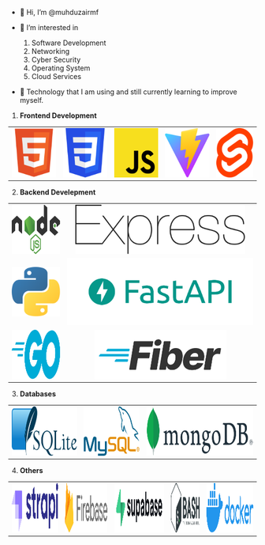 - 👋 Hi, I’m @muhduzairmf

- 👀 I’m interested in 
  1. Software Development
  2. Networking
  3. Cyber Security
  4. Operating System
  5. Cloud Services

- 🌱 Technology that I am using and still currently learning to improve myself.        
  
  
1. **Frontend Development**
<table>
    <tbody>
        <tr>
            <td align="center"><img style="height: 100px; width: auto;" src="assets/html.svg" alt="HTML" /></td>
            <td align="center"><img style="height: 100px; width: auto;" src="assets/css.svg" alt="CSS" /></td>
            <td align="center"><img style="height: 100px; width: auto;" src="assets/javascript.svg" alt="JavaScript" /></td>
            <td align="center"><img style="height: 100px; width: auto;" src="assets/vite.svg" alt="Vite" /></td>
            <td align="center"><img style="height: 100px; width: auto;" src="assets/svelte.svg" alt="Svelte" /></td>
        </tr>
    </tbody>
</table>

2. **Backend Develepment**
<table>
    <tbody>
        <tr>
            <td align="center"><img style="height: 100px; width: auto;" src="assets/nodejs.svg" alt="Node.js" /></td>
            <td align="center"><img style="height: 100px; width: auto;" src="assets/express.svg" alt="Express" /></td>
        </tr>
        <tr>
            <td align="center"><img style="height: 100px; width: auto;" src="assets/python.svg" alt="Python" /></td>
            <td align="center"><img src="assets/fastapi.png" alt="FastAPI" /></td>
        </tr>
        <tr>
            <td align="center"><img style="height: 100px; width: auto;" src="assets/go.svg" alt="Go" /></td>
            <td align="center"><img style="height: 100px; width: auto;" src="assets/fiber.svg" alt="Fiber" /></td>
        </tr>
    </tbody>
</table>


3. **Databases**
<table>
    <tbody>
        <tr>
            <td align="center"><img style="height: 100px; width: auto;" src="assets/sqlite.svg" alt="SQLite" /></td>
            <td align="center"><img style="height: 100px; width: auto;" src="assets/mysql.svg" alt="MySQL" /></td>
            <td align="center"><img style="height: 100px; width: auto;" src="assets/mongodb.svg" alt="MongoDB" /></td>
        </tr>
    </tbody>
</table>


4. **Others**
<table>
    <tbody>
        <tr>
            <td align="center"><img style="height: 100px; width: auto;" src="assets/strapi.svg" alt="Strapi" /></td>
            <td align="center"><img style="height: 100px; width: auto;" src="assets/firebase.svg" alt="Firebase" /></td>
            <td align="center"><img style="height: 100px; width: auto;" src="assets/supabase.svg" alt="Supabase" /></td>
            <td align="center"><img style="height: 100px; width: auto;" src="assets/bash.svg" alt="Bash" /></td>
            <td align="center"><img style="height: 100px; width: auto;" src="assets/docker.svg" alt="Docker" /></td>
        </tr>
    </tbody>
</table>
